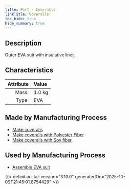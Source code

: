 ```yaml
---
title: Part - Coveralls
linkTitle: Coveralls
toc_hide: true
hide_summary: true
---
```

<!-- This is generated by the MarsSim HelpGenertor, do not edit. -->

## Description
Outer EVA suit with insulative liner.

## Characteristics

| Attribute      | Value |
|--------:|:------|
|Mass:|1.0 kg|
|Type:|EVA|

## Made by Manufacturing Process

- [Make coveralls](/docs/definitions/process/make-coveralls)
- [Make coveralls with Polyester Fiber](/docs/definitions/process/make-coveralls-with-polyester-fiber)
- [Make coveralls with Soy fiber](/docs/definitions/process/make-coveralls-with-soy-fiber)

## Used by Manufacturing Process

- [Assemble EVA suit](/docs/definitions/process/assemble-eva-suit)



{{< definition-tail version="3.10.0" generatedOn="2025-10-09T21:45:01.8754429" >}}



